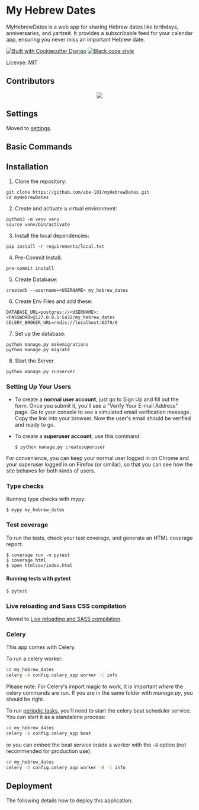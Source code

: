 # My Hebrew Dates

MyHebrewDates is a web app for sharing Hebrew dates like birthdays, anniversaries, and yartzeit. It provides a subscribable feed for your calendar app, ensuring you never miss an important Hebrew date.

[![Built with Cookiecutter Django](https://img.shields.io/badge/built%20with-Cookiecutter%20Django-ff69b4.svg?logo=cookiecutter)](https://github.com/cookiecutter/cookiecutter-django/)
[![Black code style](https://img.shields.io/badge/code%20style-black-000000.svg)](https://github.com/ambv/black)

License: MIT

## Contributors
<div align="center">
<a href="https://github.com/abe-101/myHebrewDates/graphs/contributors">
  <img src="https://contrib.rocks/image?repo=abe-101/myHebrewDates" />
</a>
</div>

## Settings

Moved to [settings](http://cookiecutter-django.readthedocs.io/en/latest/settings.html).

## Basic Commands

## Installation

1. Clone the repository:
  ```shell
  git clone https://github.com/abe-101/myHebrewDates.git
  cd myHebrewDates
  ```

2. Create and activate a virtual environment:
  ```shell
  python3 -m venv venv
  source venv/bin/activate
  ```

3. Install the local dependencies:
  ```shell
  pip install -r requirements/local.txt
  ```

4. Pre-Commit Install:
  ```shell
  pre-commit install
  ```

5. Create Database:
  ```shell
  createdb --username=<USERNAME> my_hebrew_dates
  ```

6. Create Env Files and add these:
  ```shell
  DATABASE_URL=postgres://<USERNAME>:<PASSWORD>@127.0.0.1:5432/my_hebrew_dates
  CELERY_BROKER_URL=redis://localhost:6379/0
  ```

7. Set up the database:
  ```shell
  python manage.py makemigrations
  python manage.py migrate
  ```

8. Start the Server
  ```shell
  python manage.py runserver
  ```

### Setting Up Your Users

- To create a **normal user account**, just go to Sign Up and fill out the form. Once you submit it, you'll see a "Verify Your E-mail Address" page. Go to your console to see a simulated email verification message. Copy the link into your browser. Now the user's email should be verified and ready to go.

- To create a **superuser account**, use this command:

      $ python manage.py createsuperuser

For convenience, you can keep your normal user logged in on Chrome and your superuser logged in on Firefox (or similar), so that you can see how the site behaves for both kinds of users.

### Type checks

Running type checks with mypy:

    $ mypy my_hebrew_dates

### Test coverage

To run the tests, check your test coverage, and generate an HTML coverage report:

    $ coverage run -m pytest
    $ coverage html
    $ open htmlcov/index.html

#### Running tests with pytest

    $ pytest

### Live reloading and Sass CSS compilation

Moved to [Live reloading and SASS compilation](https://cookiecutter-django.readthedocs.io/en/latest/developing-locally.html#sass-compilation-live-reloading).

### Celery

This app comes with Celery.

To run a celery worker:

```bash
cd my_hebrew_dates
celery -A config.celery_app worker -l info
```

Please note: For Celery's import magic to work, it is important _where_ the celery commands are run. If you are in the same folder with _manage.py_, you should be right.

To run [periodic tasks](https://docs.celeryq.dev/en/stable/userguide/periodic-tasks.html), you'll need to start the celery beat scheduler service. You can start it as a standalone process:

```bash
cd my_hebrew_dates
celery -A config.celery_app beat
```

or you can embed the beat service inside a worker with the `-B` option (not recommended for production use):

```bash
cd my_hebrew_dates
celery -A config.celery_app worker -B -l info
```

## Deployment

The following details how to deploy this application.
